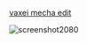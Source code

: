 [vaxei mecha edit](https://maxwell.s-ul.eu/LTnE5Bl3)

![screenshot2080](https://user-images.githubusercontent.com/114369231/192191851-294dddcc-bf48-4591-b2ab-4f3b83adb69a.jpg)
